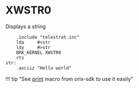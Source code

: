 # XWSTR0

Displays a string

```ca65
    .include "telestrat.inc"
    lda     #<str
    ldy     #>str
    BRK_KERNEL XWSTR0
    rts
str:
    .asciiz "Hello world"
```

!!! tip "See [print](../../../developer_manual/orixsdk_macros/print/) macro from orix-sdk to use it easily"
